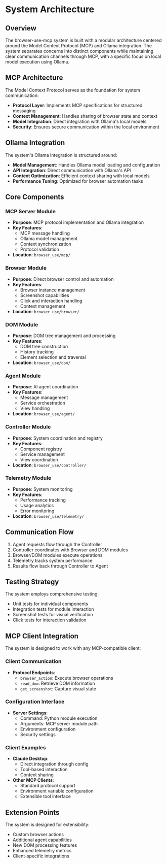 # System Architecture

## Overview

The browser-use-mcp system is built with a modular architecture centered around the Model Context Protocol (MCP) and Ollama integration. The system separates concerns into distinct components while maintaining clear communication channels through MCP, with a specific focus on local model execution using Ollama.

## MCP Architecture

The Model Context Protocol serves as the foundation for system communication:
- **Protocol Layer**: Implements MCP specifications for structured messaging
- **Context Management**: Handles sharing of browser state and context
- **Model Integration**: Direct integration with Ollama's local models
- **Security**: Ensures secure communication within the local environment

## Ollama Integration

The system's Ollama integration is structured around:
- **Model Management**: Handles Ollama model loading and configuration
- **API Integration**: Direct communication with Ollama's API
- **Context Optimization**: Efficient context sharing with local models
- **Performance Tuning**: Optimized for browser automation tasks

## Core Components

### MCP Server Module
- **Purpose**: MCP protocol implementation and Ollama integration
- **Key Features**:
  - MCP message handling
  - Ollama model management
  - Context synchronization
  - Protocol validation
- **Location**: `browser_use/mcp/`

### Browser Module
- **Purpose**: Direct browser control and automation
- **Key Features**:
  - Browser instance management
  - Screenshot capabilities
  - Click and interaction handling
  - Context management
- **Location**: `browser_use/browser/`

### DOM Module
- **Purpose**: DOM tree management and processing
- **Key Features**:
  - DOM tree construction
  - History tracking
  - Element selection and traversal
- **Location**: `browser_use/dom/`

### Agent Module
- **Purpose**: AI agent coordination
- **Key Features**:
  - Message management
  - Service orchestration
  - View handling
- **Location**: `browser_use/agent/`

### Controller Module
- **Purpose**: System coordination and registry
- **Key Features**:
  - Component registry
  - Service management
  - View coordination
- **Location**: `browser_use/controller/`

### Telemetry Module
- **Purpose**: System monitoring
- **Key Features**:
  - Performance tracking
  - Usage analytics
  - Error monitoring
- **Location**: `browser_use/telemetry/`

## Communication Flow

1. Agent requests flow through the Controller
2. Controller coordinates with Browser and DOM modules
3. Browser/DOM modules execute operations
4. Telemetry tracks system performance
5. Results flow back through Controller to Agent

## Testing Strategy

The system employs comprehensive testing:
- Unit tests for individual components
- Integration tests for module interaction
- Screenshot tests for visual verification
- Click tests for interaction validation

## MCP Client Integration

The system is designed to work with any MCP-compatible client:

### Client Communication
- **Protocol Endpoints**:
  - `browser_action`: Execute browser operations
  - `read_dom`: Retrieve DOM information
  - `get_screenshot`: Capture visual state

### Configuration Interface
- **Server Settings**:
  - Command: Python module execution
  - Arguments: MCP server module path
  - Environment configuration
  - Security settings

### Client Examples
- **Claude Desktop**:
  - Direct integration through config
  - Tool-based interaction
  - Context sharing
- **Other MCP Clients**:
  - Standard protocol support
  - Environment variable configuration
  - Extensible tool interface

## Extension Points

The system is designed for extensibility:
- Custom browser actions
- Additional agent capabilities
- New DOM processing features
- Enhanced telemetry metrics
- Client-specific integrations
